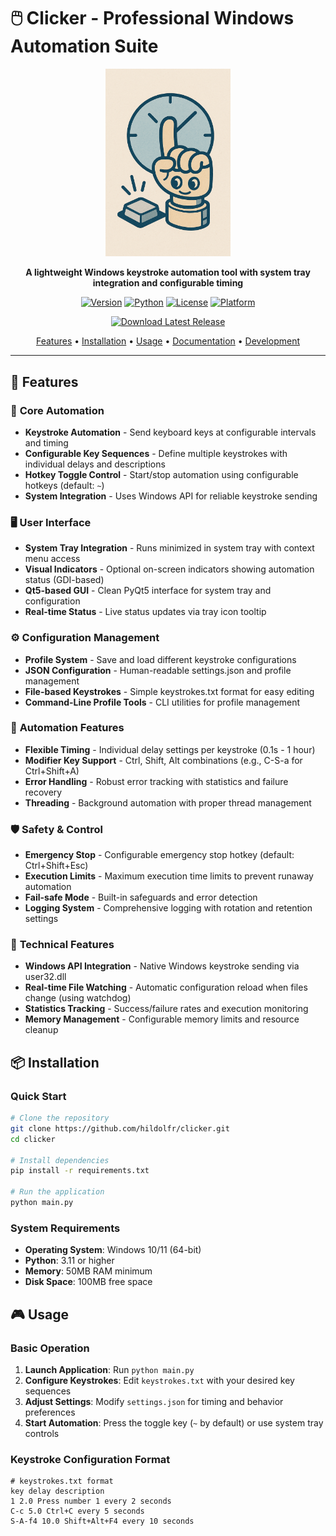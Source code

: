 # 🖱️ Clicker - Professional Windows Automation Suite

<div align="center">

<img src="docs/assets/logo.png" alt="Clicker Logo" width="200" height="auto">

**A lightweight Windows keystroke automation tool with system tray integration and configurable timing**

[![Version](https://img.shields.io/badge/version-2.2.2-blue.svg)](https://github.com/hildolfr/clicker)
[![Python](https://img.shields.io/badge/python-3.11+-green.svg)](https://python.org)
[![License](https://img.shields.io/badge/license-MIT-blue.svg)](LICENSE)
[![Platform](https://img.shields.io/badge/platform-Windows-lightgrey.svg)](https://microsoft.com/windows)

[![Download Latest Release](https://img.shields.io/badge/📦%20Download-Latest%20Release-brightgreen.svg?style=for-the-badge)](https://github.com/hildolfr/clicker/releases/latest)

[Features](#-features) • [Installation](#-installation) • [Usage](#-usage) • [Documentation](#-documentation) • [Development](#-development)

</div>

---

## 🚀 Features

### 🎯 **Core Automation**
- **Keystroke Automation** - Send keyboard keys at configurable intervals and timing
- **Configurable Key Sequences** - Define multiple keystrokes with individual delays and descriptions  
- **Hotkey Toggle Control** - Start/stop automation using configurable hotkeys (default: `~`)
- **System Integration** - Uses Windows API for reliable keystroke sending

### 🖥️ **User Interface**
- **System Tray Integration** - Runs minimized in system tray with context menu access
- **Visual Indicators** - Optional on-screen indicators showing automation status (GDI-based)
- **Qt5-based GUI** - Clean PyQt5 interface for system tray and configuration
- **Real-time Status** - Live status updates via tray icon tooltip

### ⚙️ **Configuration Management**
- **Profile System** - Save and load different keystroke configurations
- **JSON Configuration** - Human-readable settings.json and profile management
- **File-based Keystrokes** - Simple keystrokes.txt format for easy editing
- **Command-Line Profile Tools** - CLI utilities for profile management

### 🔧 **Automation Features**
- **Flexible Timing** - Individual delay settings per keystroke (0.1s - 1 hour)
- **Modifier Key Support** - Ctrl, Shift, Alt combinations (e.g., C-S-a for Ctrl+Shift+A)
- **Error Handling** - Robust error tracking with statistics and failure recovery
- **Threading** - Background automation with proper thread management

### 🛡️ **Safety & Control**
- **Emergency Stop** - Configurable emergency stop hotkey (default: Ctrl+Shift+Esc)
- **Execution Limits** - Maximum execution time limits to prevent runaway automation
- **Fail-safe Mode** - Built-in safeguards and error detection
- **Logging System** - Comprehensive logging with rotation and retention settings

### 🔧 **Technical Features**
- **Windows API Integration** - Native Windows keystroke sending via user32.dll
- **Real-time File Watching** - Automatic configuration reload when files change (using watchdog)
- **Statistics Tracking** - Success/failure rates and execution monitoring
- **Memory Management** - Configurable memory limits and resource cleanup

## 📦 Installation

### Quick Start
```bash
# Clone the repository
git clone https://github.com/hildolfr/clicker.git
cd clicker

# Install dependencies
pip install -r requirements.txt

# Run the application
python main.py
```

### System Requirements
- **Operating System**: Windows 10/11 (64-bit)
- **Python**: 3.11 or higher
- **Memory**: 50MB RAM minimum
- **Disk Space**: 100MB free space

## 🎮 Usage

### Basic Operation
1. **Launch Application**: Run `python main.py`
2. **Configure Keystrokes**: Edit `keystrokes.txt` with your desired key sequences
3. **Adjust Settings**: Modify `settings.json` for timing and behavior preferences
4. **Start Automation**: Press the toggle key (`~` by default) or use system tray controls

### Keystroke Configuration Format
```
# keystrokes.txt format
key delay description
1 2.0 Press number 1 every 2 seconds
C-c 5.0 Ctrl+C every 5 seconds
S-A-f4 10.0 Shift+Alt+F4 every 10 seconds
```
